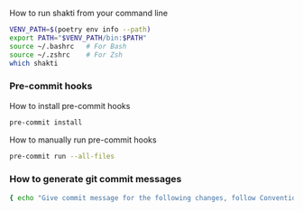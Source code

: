 How to run shakti from your command line

```bash
VENV_PATH=$(poetry env info --path)
export PATH="$VENV_PATH/bin:$PATH"
source ~/.bashrc   # For Bash
source ~/.zshrc    # For Zsh
which shakti
```

### Pre-commit hooks

How to install pre-commit hooks

```bash
pre-commit install
```

How to manually run pre-commit hooks

```bash
pre-commit run --all-files
```

### How to generate git commit messages

```bash
{ echo "Give commit message for the following changes, follow Conventional Commit guidelines. \n\nHere are examples of couple of commit messages for your reference: \nExample one and two:\n" ; git --no-pager log -2 --pretty=format:"%B"; echo "\n\nAnd now here are the diffs: "; git --no-pager diff --staged } | aichat
```
